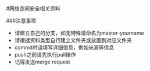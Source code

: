 #网络空间安全相关资料

###注意事项
+ 请建立自己的分支，如无特殊请命名为master-yourname
+ 请根据资料类型自行建立文件夹或放置到对应文件夹
+ commit时请填写详细信息，例如来源等信息
+ push之前请先执行pull操作
+ 记得发送merge request
